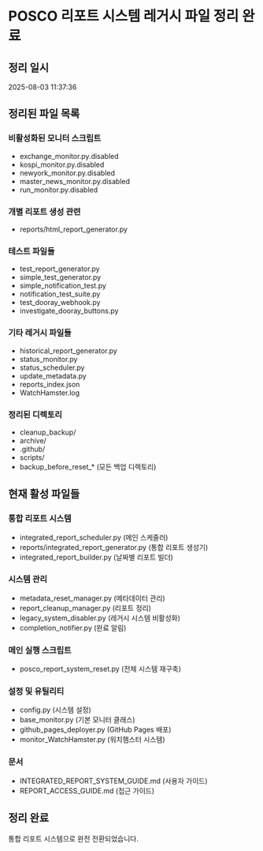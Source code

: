 # POSCO 리포트 시스템 레거시 파일 정리 완료

## 정리 일시
2025-08-03 11:37:36

## 정리된 파일 목록

### 비활성화된 모니터 스크립트
- exchange_monitor.py.disabled
- kospi_monitor.py.disabled  
- newyork_monitor.py.disabled
- master_news_monitor.py.disabled
- run_monitor.py.disabled

### 개별 리포트 생성 관련
- reports/html_report_generator.py

### 테스트 파일들
- test_report_generator.py
- simple_test_generator.py
- simple_notification_test.py
- notification_test_suite.py
- test_dooray_webhook.py
- investigate_dooray_buttons.py

### 기타 레거시 파일들
- historical_report_generator.py
- status_monitor.py
- status_scheduler.py
- update_metadata.py
- reports_index.json
- WatchHamster.log

### 정리된 디렉토리
- cleanup_backup/
- archive/
- .github/
- scripts/
- backup_before_reset_* (모든 백업 디렉토리)

## 현재 활성 파일들

### 통합 리포트 시스템
- integrated_report_scheduler.py (메인 스케줄러)
- reports/integrated_report_generator.py (통합 리포트 생성기)
- integrated_report_builder.py (날짜별 리포트 빌더)

### 시스템 관리
- metadata_reset_manager.py (메타데이터 관리)
- report_cleanup_manager.py (리포트 정리)
- legacy_system_disabler.py (레거시 시스템 비활성화)
- completion_notifier.py (완료 알림)

### 메인 실행 스크립트
- posco_report_system_reset.py (전체 시스템 재구축)

### 설정 및 유틸리티
- config.py (시스템 설정)
- base_monitor.py (기본 모니터 클래스)
- github_pages_deployer.py (GitHub Pages 배포)
- monitor_WatchHamster.py (워치햄스터 시스템)

### 문서
- INTEGRATED_REPORT_SYSTEM_GUIDE.md (사용자 가이드)
- REPORT_ACCESS_GUIDE.md (접근 가이드)

## 정리 완료
통합 리포트 시스템으로 완전 전환되었습니다.